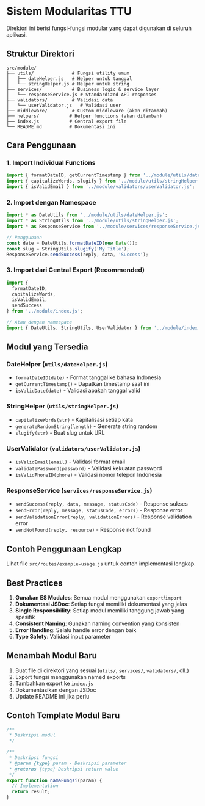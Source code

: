 # Sistem Modularitas TTU

Direktori ini berisi fungsi-fungsi modular yang dapat digunakan di seluruh aplikasi.

## Struktur Direktori

```
src/module/
├── utils/              # Fungsi utility umum
│   ├── dateHelper.js   # Helper untuk tanggal
│   └── stringHelper.js # Helper untuk string
├── services/           # Business logic & service layer
│   └── responseService.js # Standardized API responses
├── validators/         # Validasi data
│   └── userValidator.js   # Validasi user
├── middleware/         # Custom middleware (akan ditambah)
├── helpers/           # Helper functions (akan ditambah)
├── index.js           # Central export file
└── README.md          # Dokumentasi ini
```

## Cara Penggunaan

### 1. Import Individual Functions
```javascript
import { formatDateID, getCurrentTimestamp } from '../module/utils/dateHelper.js';
import { capitalizeWords, slugify } from '../module/utils/stringHelper.js';
import { isValidEmail } from '../module/validators/userValidator.js';
```

### 2. Import dengan Namespace
```javascript
import * as DateUtils from '../module/utils/dateHelper.js';
import * as StringUtils from '../module/utils/stringHelper.js';
import * as ResponseService from '../module/services/responseService.js';

// Penggunaan
const date = DateUtils.formatDateID(new Date());
const slug = StringUtils.slugify('My Title');
ResponseService.sendSuccess(reply, data, 'Success');
```

### 3. Import dari Central Export (Recommended)
```javascript
import { 
  formatDateID, 
  capitalizeWords, 
  isValidEmail, 
  sendSuccess 
} from '../module/index.js';

// Atau dengan namespace
import { DateUtils, StringUtils, UserValidator } from '../module/index.js';
```

## Modul yang Tersedia

### DateHelper (`utils/dateHelper.js`)
- `formatDateID(date)` - Format tanggal ke bahasa Indonesia
- `getCurrentTimestamp()` - Dapatkan timestamp saat ini
- `isValidDate(date)` - Validasi apakah tanggal valid

### StringHelper (`utils/stringHelper.js`)
- `capitalizeWords(str)` - Kapitalisasi setiap kata
- `generateRandomString(length)` - Generate string random
- `slugify(str)` - Buat slug untuk URL

### UserValidator (`validators/userValidator.js`)
- `isValidEmail(email)` - Validasi format email
- `validatePassword(password)` - Validasi kekuatan password
- `isValidPhoneID(phone)` - Validasi nomor telepon Indonesia

### ResponseService (`services/responseService.js`)
- `sendSuccess(reply, data, message, statusCode)` - Response sukses
- `sendError(reply, message, statusCode, errors)` - Response error
- `sendValidationError(reply, validationErrors)` - Response validation error
- `sendNotFound(reply, resource)` - Response not found

## Contoh Penggunaan Lengkap

Lihat file `src/routes/example-usage.js` untuk contoh implementasi lengkap.

## Best Practices

1. **Gunakan ES Modules**: Semua modul menggunakan `export`/`import`
2. **Dokumentasi JSDoc**: Setiap fungsi memiliki dokumentasi yang jelas
3. **Single Responsibility**: Setiap modul memiliki tanggung jawab yang spesifik
4. **Consistent Naming**: Gunakan naming convention yang konsisten
5. **Error Handling**: Selalu handle error dengan baik
6. **Type Safety**: Validasi input parameter

## Menambah Modul Baru

1. Buat file di direktori yang sesuai (`utils/`, `services/`, `validators/`, dll.)
2. Export fungsi menggunakan named exports
3. Tambahkan export ke `index.js`
4. Dokumentasikan dengan JSDoc
5. Update README ini jika perlu

## Contoh Template Modul Baru

```javascript
/**
 * Deskripsi modul
 */

/**
 * Deskripsi fungsi
 * @param {type} param - Deskripsi parameter
 * @returns {type} Deskripsi return value
 */
export function namaFungsi(param) {
  // Implementation
  return result;
}
```
